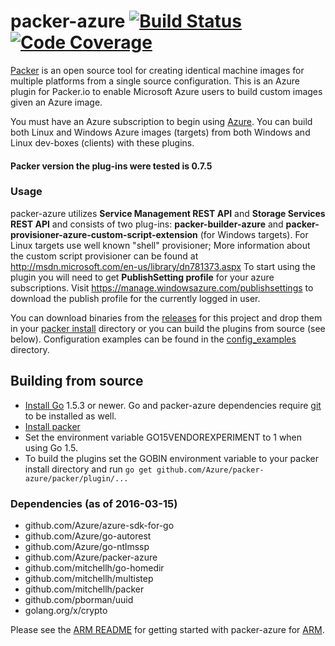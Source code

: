 packer-azure [![Build Status](https://travis-ci.org/Azure/packer-azure.svg)](https://travis-ci.org/Azure/packer-azure) [![Code Coverage](https://githubpackerazure.blob.core.windows.net/codecoverage/coverage.svg)](https://githubpackerazure.blob.core.windows.net/codecoverage/coverage.html)
=============

[Packer](http://www.packer.io/intro/index.html) is an open source tool for creating identical machine images for multiple platforms from a single source configuration.
This is an Azure plugin for Packer.io to enable Microsoft Azure users to build custom images given an Azure image.

You must have an Azure subscription to begin using [Azure](http://azure.microsoft.com).
You can build both Linux and Windows Azure images (targets) from both Windows and Linux dev-boxes (clients) with these plugins.

#### Packer version the plug-ins were tested is 0.7.5

### Usage
packer-azure utilizes **Service Management REST API** and **Storage Services REST API** and consists of two plug-ins: **packer-builder-azure** and **packer-provisioner-azure-custom-script-extension** (for Windows targets). For Linux targets use well known "shell" provisioner; More information about the custom script provisioner can be found at http://msdn.microsoft.com/en-us/library/dn781373.aspx
To start using the plugin you will need to get **PublishSetting profile** for your azure subscriptions. Visit  https://manage.windowsazure.com/publishsettings to download the publish profile for the currently logged in user.

You can download binaries from the [releases](https://github.com/Azure/packer-azure/releases) for this project and drop them in your [packer install](https://packer.io/docs/installation.html) directory or you can build the plugins from source (see below). Configuration examples can be found in the [config_examples](https://github.com/Azure/packer-azure/tree/master/config_examples) directory.

## Building from source
* [Install Go](https://golang.org/doc/install) 1.5.3 or newer. Go and packer-azure dependencies require [git](http://git-scm.com/) to be installed as well.
* [Install packer](https://packer.io/docs/installation.html)
* Set the environment variable GO15VENDOREXPERIMENT to 1 when using Go 1.5.
* To build the plugins set the GOBIN environment variable to your packer install directory and run `go get github.com/Azure/packer-azure/packer/plugin/...`

### Dependencies (as of 2016-03-15)

 * github.com/Azure/azure-sdk-for-go
 * github.com/Azure/go-autorest
 * github.com/Azure/go-ntlmssp
 * github.com/Azure/packer-azure
 * github.com/mitchellh/go-homedir
 * github.com/mitchellh/multistep
 * github.com/mitchellh/packer
 * github.com/pborman/uuid
 * golang.org/x/crypto

Please see the [ARM README](https://github.com/Azure/packer-azure/blob/master/packer/builder/azure/arm/README.md) for
getting started with packer-azure for [ARM](https://azure.microsoft.com/en-us/documentation/articles/resource-group-overview/).
